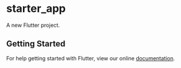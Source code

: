 # starter_app

A new Flutter project.

## Getting Started

For help getting started with Flutter, view our online
[documentation](https://flutter.io/).
